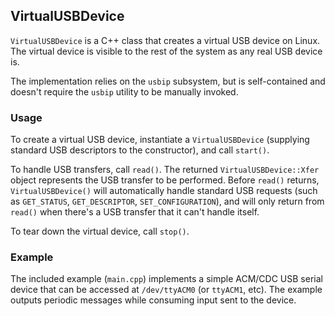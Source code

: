 ## VirtualUSBDevice

`VirtualUSBDevice` is a C++ class that creates a virtual USB device on Linux. The virtual device is visible to the rest of the system as any real USB device is.

The implementation relies on the `usbip` subsystem, but is self-contained and doesn't require the `usbip` utility to be manually invoked.

### Usage

To create a virtual USB device, instantiate a `VirtualUSBDevice` (supplying standard USB descriptors to the constructor), and call `start()`.

To handle USB transfers, call `read()`. The returned `VirtualUSBDevice::Xfer` object represents the USB transfer to be performed. Before `read()` returns, `VirtualUSBDevice()` will automatically handle standard USB requests (such as `GET_STATUS`, `GET_DESCRIPTOR`, `SET_CONFIGURATION`), and will only return from `read()` when there's a USB transfer that it can't handle itself.

To tear down the virtual device, call `stop()`.

### Example

The included example (`main.cpp`) implements a simple ACM/CDC USB serial device that can be accessed at `/dev/ttyACM0` (or `ttyACM1`, etc). The example outputs periodic messages while consuming input sent to the device.
